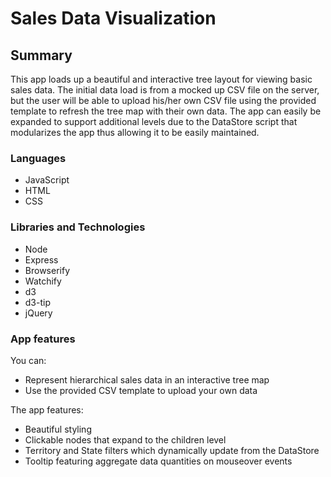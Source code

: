 # Sales Data Visualization

## Summary

This app loads up a beautiful and interactive tree layout for viewing basic sales data.  The initial data load is from a mocked up CSV file on the server, but the user will be able to upload his/her own CSV file using the provided template to refresh the tree map with their own data. The app can easily be expanded to support additional levels due to the DataStore script that modularizes the app thus allowing it to be easily maintained.

### Languages
* JavaScript
* HTML
* CSS

### Libraries and Technologies
* Node
* Express
* Browserify
* Watchify
* d3
* d3-tip
* jQuery

### App features
You can:
- Represent hierarchical sales data in an interactive tree map
- Use the provided CSV template to upload your own data

The app features:
- Beautiful styling
- Clickable nodes that expand to the children level
- Territory and State filters which dynamically update from the DataStore
- Tooltip featuring aggregate data quantities on mouseover events
